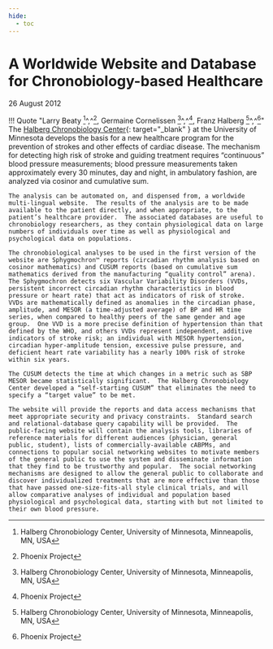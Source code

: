 ```yaml
---
hide:
  - toc
---
```


# A Worldwide Website and Database for Chronobiology-based Healthcare

26 August 2012

[^1]: Halberg Chronobiology Center, University of Minnesota, Minneapolis, MN, USA
[^2]: Phoenix Project

!!! Quote "Larry Beaty [^1]^,^[^2], Germaine Cornelissen [^1]^,^[^2], Franz Halberg [^1]^,^[^2]"
    The [Halberg Chronobiology Center](https://halbergchronobiologycenter.umn.edu){: target="_blank" } at the University of Minnesota develops the basis for a new healthcare program for the prevention of strokes and other effects of cardiac disease.  The mechanism for detecting high risk of stroke and guiding treatment requires “continuous” blood pressure measurements; blood pressure measurements taken approximately every 30 minutes, day and night, in ambulatory fashion, are analyzed via cosinor and cumulative sum.

    The analysis can be automated on, and dispensed from, a worldwide multi-lingual website.  The results of the analysis are to be made available to the patient directly, and when appropriate, to the patient’s healthcare provider.  The associated databases are useful to chronobiology researchers, as they contain physiological data on large numbers of individuals over time as well as physiological and psychological data on populations.

    The chronobiological analyses to be used in the first version of the website are Sphygmochron™ reports (circadian rhythm analysis based on cosinor mathematics) and CUSUM reports (based on cumulative sum mathematics derived from the manufacturing “quality control” arena).  The Sphygmochron detects six Vascular Variability Disorders (VVDs, persistent incorrect circadian rhythm characteristics in blood pressure or heart rate) that act as indicators of risk of stroke.  VVDs are mathematically defined as anomalies in the circadian phase, amplitude, and MESOR (a time-adjusted average) of BP and HR time series, when compared to healthy peers of the same gender and age group.  One VVD is a more precise definition of hypertension than that defined by the WHO, and others VVDs represent independent, additive indicators of stroke risk; an individual with MESOR hypertension, circadian hyper-amplitude tension, excessive pulse pressure, and deficient heart rate variability has a nearly 100% risk of stroke within six years.

    The CUSUM detects the time at which changes in a metric such as SBP MESOR became statistically significant.  The Halberg Chronobiology Center developed a “self-starting CUSUM” that eliminates the need to specify a “target value” to be met.  

    The website will provide the reports and data access mechanisms that meet appropriate security and privacy constraints.  Standard search and relational-database query capability will be provided.  The public-facing website will contain the analysis tools, libraries of reference materials for different audiences (physician, general public, student), lists of commercially-available cABPMs, and connections to popular social networking websites to motivate members of the general public to use the system and disseminate information that they find to be trustworthy and popular.  The social networking mechanisms are designed to allow the general public to collaborate and discover individualized treatments that are more effective than those that have passed one-size-fits-all style clinical trials, and will allow comparative analyses of individual and population based physiological and psychological data, starting with but not limited to their own blood pressure.
